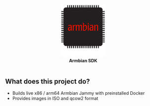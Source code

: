 <p align="center">
  <a href="#build-framework">
   <img src="https://raw.githubusercontent.com/armbian/build/master/.github/armbian-logo.png" alt="Armbian logo" width="144">
  </a><br>
  <strong>Armbian SDK</strong><br>
<br>
</p>

## What does this project do?

- Builds live x86 / arm64 Armbian Jammy with preinstalled Docker
- Provides images in ISO and qcow2 format
